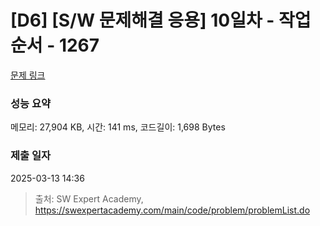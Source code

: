 # [D6] [S/W 문제해결 응용] 10일차 - 작업순서 - 1267 

[문제 링크](https://swexpertacademy.com/main/code/problem/problemDetail.do?contestProbId=AV18TrIqIwUCFAZN) 

### 성능 요약

메모리: 27,904 KB, 시간: 141 ms, 코드길이: 1,698 Bytes

### 제출 일자

2025-03-13 14:36



> 출처: SW Expert Academy, https://swexpertacademy.com/main/code/problem/problemList.do